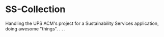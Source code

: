 SS-Collection
=============

Handling the UPS ACM's project for a Sustainability Services application, doing awesome "things". . . .